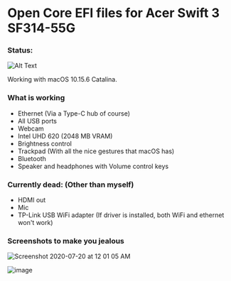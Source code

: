 
# Open Core EFI files for Acer Swift 3 SF314-55G

### Status:
![Alt Text](https://media.tenor.com/images/314a7ba86e24d67040c417cac74f24fc/tenor.gif)

Working with macOS 10.15.6 Catalina.

### What is working 
* Ethernet (Via a Type-C hub of course)
* All USB ports
* Webcam
* Intel UHD 620 (2048 MB VRAM)
* Brightness control
* Trackpad (With all the nice gestures that macOS has)
* Bluetooth
* Speaker and headphones with Volume control keys 

### Currently dead: (Other than myself)
* HDMI out
* Mic
* TP-Link USB WiFi adapter (If driver is installed, both WiFi and ethernet won't work) 

### Screenshots to make you jealous
![Screenshot 2020-07-20 at 12 01 05 AM](https://user-images.githubusercontent.com/20596763/87882251-7d66b700-ca1c-11ea-9ef7-d2986f0b80cd.png)

![image](https://user-images.githubusercontent.com/20596763/87876760-ec7de480-c9f7-11ea-9fe4-0ef2540defd5.png)